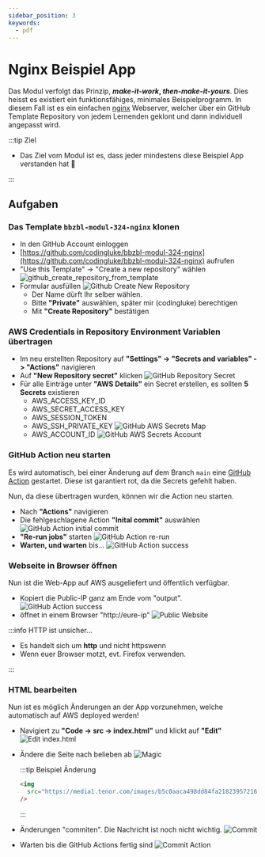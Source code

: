 ```yaml
---
sidebar_position: 3
keywords:
  - pdf
---
```


# Nginx Beispiel App

Das Modul verfolgt das Prinzip, **_make-it-work_, _then-make-it-yours_**. Dies
heisst es existiert ein funktionsfähiges, minimales Beispielprogramm. In diesem
Fall ist es ein einfachen [nginx](https://nginx.org/en/) Webserver, welcher über
ein GitHub Template Repository von jedem Lernenden geklont und dann individuell
angepasst wird.

:::tip Ziel

- Das Ziel vom Modul ist es, dass jeder mindestens diese Beispiel App verstanden
  hat 🥳

:::

## Aufgaben

### Das Template `bbzbl-modul-324-nginx` klonen

- In den GitHub Account einloggen
- [https://github.com/codingluke/bbzbl-modul-324-nginx](https://github.com/codingluke/bbzbl-modul-324-nginx)
  aufrufen
- "Use this Template" -> "Create a new repository" wählen
  ![github_create_repository_from_template](../img/github_create_repository_from_template.png)
- Formular ausfüllen
  ![Github Create New Repository](../img/github_create_new_repository.png)
  - Der Name dürft Ihr selber wählen.
  - Bitte **"Private"** auswählen, später mir (codingluke) berechtigen
  - Mit **"Create Repository"** bestätigen

### AWS Credentials in Repository Environment Variablen übertragen

- Im neu erstellten Repository auf **"Settings" -> "Secrets and variables" ->
  "Actions"** navigieren
- Auf **"New Repository secret"** klicken
  ![GitHub Repository Secret](../img/github_create_secrets.png)
- Für alle Einträge unter **"AWS Details"** ein Secret erstellen, es sollten **5
  Secrets** existieren
  - AWS_ACCESS_KEY_ID
  - AWS_SECRET_ACCESS_KEY
  - AWS_SESSION_TOKEN
  - AWS_SSH_PRIVATE_KEY
    ![GitHub AWS Secrets Map](../img/github_copy_secrets.png)
  - AWS_ACCOUNT_ID
    ![GitHub AWS Secrets Account](../img/github_ceate_secrets_account_id.png)

### GitHub Action neu starten

Es wird automatisch, bei einer Änderung auf dem Branch `main` eine
[GitHub Action](https://docs.github.com/en/actions) gestartet. Diese ist
garantiert rot, da die Secrets gefehlt haben.

Nun, da diese übertragen wurden, können wir die Action neu starten.

- Nach **"Actions"** navigieren
- Die fehlgeschlagene Action **"Inital commit"** auswählen
  ![GitHub Action initial commit](../img/github_restart_initial_commit_action.png)
- **"Re-run jobs"** starten
  ![GitHub Action re-run](../img/github_rerun_jobs.png)
- **Warten, und warten** bis...
  ![GitHub Action success](../img/github_success_action.png)

### Webseite in Browser öffnen

Nun ist die Web-App auf AWS ausgeliefert und öffentlich verfügbar.

- Kopiert die Public-IP ganz am Ende vom "output".
  ![GitHub Action success](../img/github_success_action.png)
- öffnet in einem Browser "http://eure-ip"
  ![Public Website](../img/nginx_webseite_public.png)

:::info HTTP ist unsicher...

- Es handelt sich um **http** und nicht httpswenn
- Wenn euer Browser motzt, evt. Firefox verwenden.

:::

### HTML bearbeiten

Nun ist es möglich Änderungen an der App vorzunehmen, welche automatisch auf AWS
deployed werden!

- Navigiert zu **"Code -> src -> index.html"** und klickt auf **"Edit"**
  ![Edit index.html](../img/github_edit_index_html.png)
- Ändere die Seite nach belieben ab
  ![Magic](../img/github_edit_index_magic.png)

  :::tip Beispiel Änderung

  ```html
  <img
    src="https://media1.tenor.com/images/b5c0aaca498dd84fa218239572165129/tenor.gif?itemid=5025891"
  />
  ```

  :::

- Änderungen "commiten". Die Nachricht ist noch nicht wichtig.
  ![Commit](../img/github_edit_index_html_commit.png)
- Warten bis die GitHub Actions fertig sind
  ![Commit Action](../img/github_edit_index_html_action.png)

